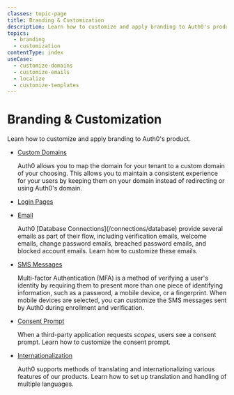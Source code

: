 ```yaml
---
classes: topic-page
title: Branding & Customization
description: Learn how to customize and apply branding to Auth0's product.
topics:
  - branding
  - customization
contentType: index
useCase:
  - customize-domains
  - customize-emails
  - localize
  - customize-templates
---
```

<!-- markdownlint-disable MD041 MD002 MD026 -->
<div class="topic-page-header">
  <div data-name="example" class="topic-page-badge"></div>
  <h1>Branding & Customization</h1>
  <p>
    Learn how to customize and apply branding to Auth0's product.

<ul class="topic-links">
<li>
    <i class="icon icon-budicon-292"></i><a href="/guides-tutorials/branding-customization/custom-domains">Custom Domains</a>
    <p>
        Auth0 allows you to map the domain for your tenant to a custom domain of your choosing. This allows you to maintain a consistent experience for your users by keeping them on your domain instead of redirecting or using Auth0's domain.
    </p>
  </li>
  <li>
    <i class="icon icon-budicon-292"></i><a href="">Login Pages</a>
    <p>
    </p>
  </li>
  <li>
    <i class="icon icon-budicon-292"></i><a href="/guides-tutorials/branding-customization/email/templates">Email</a>
    <p>
        Auth0 [Database Connections](/connections/database) provide several emails as part of their flow, including verification emails, welcome emails, change password emails, breached password emails, and blocked account emails. Learn how to customize these emails.
    </p>
  </li>
  <li>
    <i class="icon icon-budicon-292"></i><a href="/multifactor-authentication/sms-templates">SMS Messages</a>
    <p>
        Multi-factor Authentication (MFA) is a method of verifying a user's identity by requiring them to present more than one piece of identifying information, such as a password, a mobile device, or a fingerprint. When mobile devices are selected, you can customize the SMS messages sent by Auth0 during enrollment and verification.
    </p>
  </li>
  <li>
    <i class="icon icon-budicon-334"></i><a href="/scopes/current/guides/customize-consent-prompt">Consent Prompt</a>
    <p>
        When a third-party application requests <dfn data-key="scope">scopes</dfn>, users see a consent prompt. Learn how to customize the consent prompt.
    </p>
  </li>
  <li>
    <i class="icon icon-budicon-705"></i><a href="/guides-tutorials/branding-customization/i18n">Internationalization</a>
    <p>
        Auth0 supports methods of translating and internationalizing various features of our products. Learn how to set up translation and handling of multiple languages.
    </p>
  </li>
</ul>